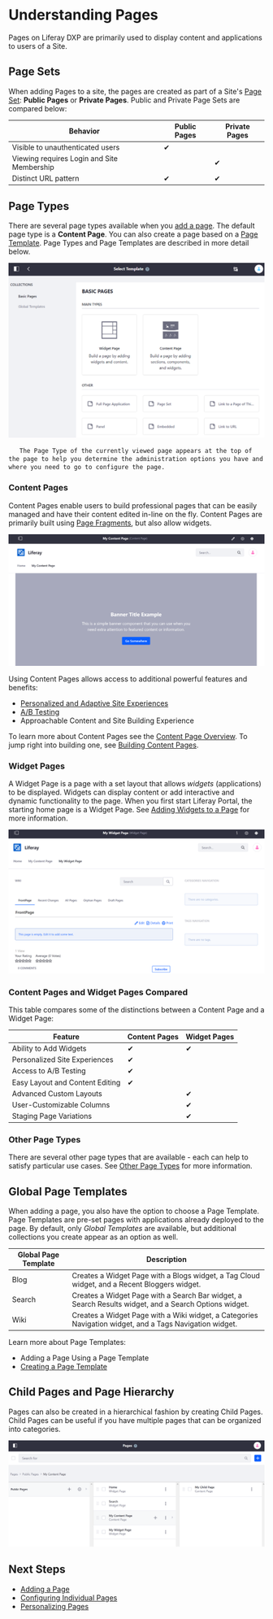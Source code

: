 # Understanding Pages

Pages on Liferay DXP are primarily used to display content and applications to users of a Site.

## Page Sets

When adding Pages to a site, the pages are created as part of a Site's [Page Set](./05-configuring-page-sets.md): **Public Pages** or **Private Pages**. Public and Private Page Sets are compared below:

| Behavior | Public Pages | Private Pages |
| --- | --- |---|
| Visible to unauthenticated users | &#10004; |  |
| Viewing requires Login and Site Membership |  | &#10004; |
| Distinct URL pattern | &#10004; | &#10004; |

## Page Types

There are several page types available when you [add a page](./02-adding-a-page-to-a-site.md). The default page type is a **Content Page**. You can also create a page based on a [Page Template](./07-creating-a-page-template.md). Page Types and Page Templates are described in more detail below.

![You must select a page type when adding pages.](./understanding-pages/images/01.png)

```tip::
   The Page Type of the currently viewed page appears at the top of the page to help you determine the administration options you have and where you need to go to configure the page.
```

### Content Pages

Content Pages enable users to build professional pages that can be easily managed and have their content edited in-line on the fly. Content Pages are primarily built using [Page Fragments](./README.md#using-fragments), but also allow widgets.

![Content Pages can be composed of multiple Fragments.](./understanding-pages/images/04.png)

Using Content Pages allows access to additional powerful features and benefits:

* [Personalized and Adaptive Site Experiences](../05-personalizing-site-experience/README.md)
* [A/B Testing](../07-optimizing-sites/02-ab-testing/README.md)
* Approachable Content and Site Building Experience

To learn more about Content Pages see the [Content Page Overview](./03-content-page-overview.md). To jump right into building one, see [Building Content Pages](./04-building-content-pages.md).

### Widget Pages

<!-- Should there be an article that covers layouts and layout templates? -->

A Widget Page is a page with a set layout that allows *widgets* (applications) to be displayed. Widgets can display content or add interactive and dynamic functionality to the page. When you first start Liferay Portal, the starting home page is a Widget Page. See [Adding Widgets to a Page](./adding-widgets-to-a-page.md) for more information.

![Widget Pages can provide a number of functions, such as a dedicated Wiki Page solution.](./understanding-pages/images/05.png)

### Content Pages and Widget Pages Compared

This table compares some of the distinctions between a Content Page and a Widget Page:

| Feature |  Content Pages | Widget Pages |
| --- | --- |---|
| Ability to Add Widgets | &#10004; | &#10004; |
| Personalized Site Experiences | &#10004; |  |
| Access to A/B Testing | &#10004; |  |
| Easy Layout and Content Editing | &#10004; |  |
| Advanced Custom Layouts |  | &#10004; |
| User-Customizable Columns |  | &#10004; |
| Staging Page Variations |  | &#10004; |

### Other Page Types

There are several other page types that are available - each can help to satisfy particular use cases. See [Other Page Types](./other-page-types.md) for more information.

## Global Page Templates

When adding a page, you also have the option to choose a Page Template. Page Templates are pre-set pages with applications already deployed to the page. By default, only *Global Templates* are available, but additional collections you create appear as an option as well.

| Global Page Template | Description |
| --- | --- |
| Blog | Creates a Widget Page with a Blogs widget, a Tag Cloud widget, and a Recent Bloggers widget. |
| Search | Creates a Widget Page with a Search Bar widget, a Search Results widget, and a Search Options widget. |
| Wiki | Creates a Widget Page with a Wiki widget, a Categories Navigation widget, and a Tags Navigation widget. |

Learn more about Page Templates:

* Adding a Page Using a Page Template
* [Creating a Page Template](./07-creating-a-page-template)

## Child Pages and Page Hierarchy

Pages can also be created in a hierarchical fashion by creating Child Pages. Child Pages can be useful if you have multiple pages that can be organized into categories.

![You can add a child Page to a top-level page to organize pages hierarchically.](./understanding-pages/images/06.png)

## Next Steps

* [Adding a Page](./02-adding-a-page-to-a-site.md)
* [Configuring Individual Pages](./06-configuring-individual-pages.md)
* [Personalizing Pages](./personalizing-pages.md)

